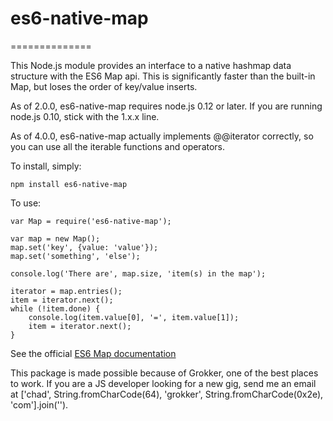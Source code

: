 # es6-native-map
==============

This Node.js module provides an interface to a native hashmap data structure with the ES6 Map api. This is significantly faster than the built-in Map, but loses the order of key/value inserts.

As of 2.0.0, es6-native-map requires node.js 0.12 or later. If you are running node.js 0.10, stick with the 1.x.x line.

As of 4.0.0, es6-native-map actually implements @@iterator correctly, so you can use all the iterable functions and operators.

To install, simply:

    npm install es6-native-map

To use:

    var Map = require('es6-native-map');

    var map = new Map();
    map.set('key', {value: 'value'});
    map.set('something', 'else');

    console.log('There are', map.size, 'item(s) in the map');

    iterator = map.entries();
    item = iterator.next();
    while (!item.done) {
        console.log(item.value[0], '=', item.value[1]);
        item = iterator.next();
    }

See the official [ES6 Map documentation](http://people.mozilla.org/~jorendorff/es6-draft.html#sec-map-objects)

This package is made possible because of Grokker, one of the best places to work. If you are a JS developer looking for a new gig, send me an email at &#x5b;'chad', String.fromCharCode(64), 'grokker', String.fromCharCode(0x2e), 'com'&#x5d;.join('').

